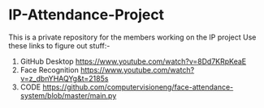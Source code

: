 # IP-Attendance-Project
This is a private repository for the members working on the IP project 
Use these links to figure out stuff:-

1. GitHub Desktop https://www.youtube.com/watch?v=8Dd7KRpKeaE
2. Face Recognition https://www.youtube.com/watch?v=z_dbnYHAQYg&t=2185s
3. CODE https://github.com/computervisioneng/face-attendance-system/blob/master/main.py
